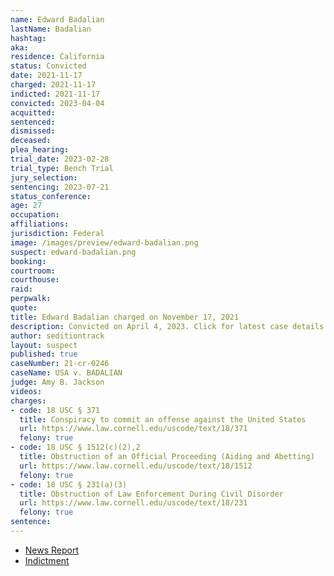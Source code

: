```yaml
---
name: Edward Badalian
lastName: Badalian
hashtag:
aka:
residence: California
status: Convicted
date: 2021-11-17
charged: 2021-11-17
indicted: 2021-11-17
convicted: 2023-04-04
acquitted:
sentenced:
dismissed:
deceased:
plea_hearing:
trial_date: 2023-02-28
trial_type: Bench Trial
jury_selection:
sentencing: 2023-07-21
status_conference:
age: 27
occupation:
affiliations:
jurisdiction: Federal
image: /images/preview/edward-badalian.png
suspect: edward-badalian.png
booking:
courtroom:
courthouse:
raid:
perpwalk:
quote:
title: Edward Badalian charged on November 17, 2021
description: Convicted on April 4, 2023. Click for latest case details.
author: seditiontrack
layout: suspect
published: true
caseNumber: 21-cr-0246
caseName: USA v. BADALIAN
judge: Amy B. Jackson
videos:
charges:
- code: 18 USC § 371
  title: Conspiracy to commit an offense against the United States
  url: https://www.law.cornell.edu/uscode/text/18/371
  felony: true
- code: 18 USC § 1512(c)(2),2
  title: Obstruction of an Official Proceeding (Aiding and Abetting)
  url: https://www.law.cornell.edu/uscode/text/18/1512
  felony: true
- code: 18 USC § 231(a)(3)
  title: Obstruction of Law Enforcement During Civil Disorder
  url: https://www.law.cornell.edu/uscode/text/18/231
  felony: true
sentence:
---
```

- [News Report](https://www.nbclosangeles.com/news/local/los-angeles-man-faces-conspiracy-charge-for-us-capitol-breach/2769387/)
- [Indictment](https://storage.courtlistener.com/recap/gov.uscourts.cacd.837671/gov.uscourts.cacd.837671.3.1_1.pdf)
